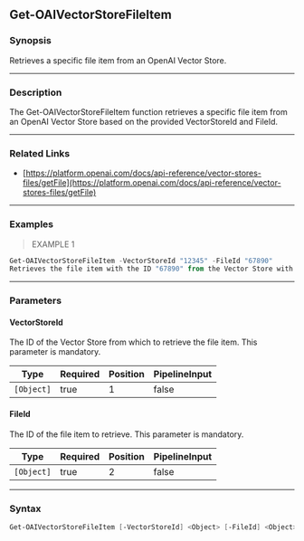 Get-OAIVectorStoreFileItem
--------------------------

### Synopsis
Retrieves a specific file item from an OpenAI Vector Store.

---

### Description

The Get-OAIVectorStoreFileItem function retrieves a specific file item from an OpenAI Vector Store based on the provided VectorStoreId and FileId.

---

### Related Links
* [https://platform.openai.com/docs/api-reference/vector-stores-files/getFile](https://platform.openai.com/docs/api-reference/vector-stores-files/getFile)

---

### Examples
> EXAMPLE 1

```PowerShell
Get-OAIVectorStoreFileItem -VectorStoreId "12345" -FileId "67890"
Retrieves the file item with the ID "67890" from the Vector Store with the ID "12345".
```

---

### Parameters
#### **VectorStoreId**
The ID of the Vector Store from which to retrieve the file item. This parameter is mandatory.

|Type      |Required|Position|PipelineInput|
|----------|--------|--------|-------------|
|`[Object]`|true    |1       |false        |

#### **FileId**
The ID of the file item to retrieve. This parameter is mandatory.

|Type      |Required|Position|PipelineInput|
|----------|--------|--------|-------------|
|`[Object]`|true    |2       |false        |

---

### Syntax
```PowerShell
Get-OAIVectorStoreFileItem [-VectorStoreId] <Object> [-FileId] <Object> [<CommonParameters>]
```
